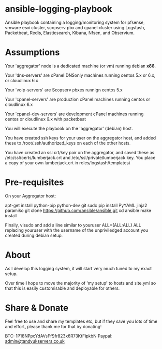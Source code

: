 ansible-logging-playbook
========================

Ansible playbook containing a logging/monitoring system for pfsense, vmware esxi cluster, scopserv pbx and cpanel cluster using Logstash, Packetbeat, Redis, Elasticsearch, Kibana, Nfsen, and Observium.


Assumptions
===========
Your 'aggregator' node is a dedicated machine (or vm) running debian **x86**.

Your 'dns-servers' are cPanel DNSonly machines running centos 5.x or 6.x, or cloudlinux 6.x

Your 'voip-servers' are Scopserv pbxes runnign centos 5.x

Your 'cpanel-servers' are production cPanel machines running centos or cloudlinux 6.x

Your 'cpanel-dev-servers' are development cPanel machines running centos or cloudlinux 6.x with packetbeat

You will execute the playbook on the 'aggregator' (debian) host.

You have created ssh keys for your user on the aggregator host, and added these to /root/.ssh/authorized_keys on each of the other hosts.

You have created an ssl crt/key pair on the aggregator, and saved these as /etc/ssl/certs/lumberjack.crt and /etc/ssl/private/lumberjack.key. You place a copy of your own lumberjack.crt in roles/logstash/templates/

Pre-requisites
==============
On your Aggregator host:

apt-get install python-pip python-dev git sudo
pip install PyYAML jinja2 paramiko
git clone https://github.com/ansible/ansible.git
cd ansible
make install

Finally,
visudo
and add a line similar to
youruser   ALL=(ALL:ALL) ALL
replacing youruser with the username of the unpriviledged account you created during debian setup.


About
=====
As I develop this logging system, it will start very much tuned to my exact setup.

Over time I hope to move the majority of 'my setup' to hosts and site.yml so that this is easily customisable and deployable for others.


Share & Donate
==============
Feel free to use and share my templates etc, but if they save you lots of time and effort, please thank me for that by donating!

BTC: 1P18NPpcYdAVsFfSfr823x6R73KtFipkbN
Paypal: admin@tandyukservers.co.uk
